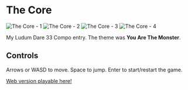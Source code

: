 # The Core

![The Core - 1](http://ludumdare.com/compo/wp-content/compo2/479518/49000-shot0-1440377665.png)
![The Core - 2](http://ludumdare.com/compo/wp-content/compo2/479518/49000-shot1-1440377665.png)
![The Core - 3](http://ludumdare.com/compo/wp-content/compo2/479518/49000-shot2-1440377665.png)
![The Core - 4](http://ludumdare.com/compo/wp-content/compo2/479518/49000-shot3-1440377575.png)

My Ludum Dare 33 Compo entry. The theme was **You Are The Monster**.

## Controls
Arrows or WASD to move.
Space to jump.
Enter to start/restart the game.

[Web version playable here!](https://dl.dropboxusercontent.com/u/4687084/Ludum%20Dare%2033%20-%20The%20Core/thecore.html)
